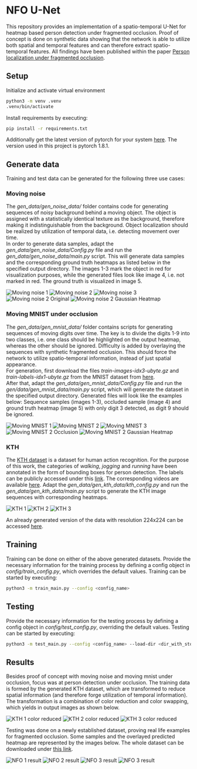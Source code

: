 # NFO U-Net
This repository provides an implementation of a spatio-temporal U-Net for heatmap based person detection under
fragmented occlusion. Proof of concept is done on synthetic data showing that the network is able to utilize both 
spatial and temporal features and can therefore extract spatio-temporal features. All findings have been published 
within the paper [Person localization under fragmented occlusion](). 

## Setup
Initialize and activate virtual environment
```bash
python3 -m venv .venv
.venv/bin/activate
```
Install requirements by executing:
```bash
pip install -r requirements.txt
```
Additionally get the latest version of pytorch for your system [here](https://pytorch.org/). The version used in this
project is pytorch 1.8.1.

## Generate data
Training and test data can be generated for the following three use cases:

### Moving noise
The *gen_data/gen_noise_data/* folder contains code for generating sequences of noisy background behind a moving object.
The object is assigned with a statistically identical texture as the background, therefore making it indistinguishable
from the background. Object localization should be realized by utilization of temporal data, i.e. detecting movement 
over time.\
In order to generate data samples, adapt the *gen_data/gen_noise_data/Config.py* file and run the 
*gen_data/gen_noise_data/main.py* script. This will generate data samples and the corresponding ground truth heatmaps as
listed below in the specified output directory. The images 1-3 mark the object in red for visualization purposes,
while the generated files look like image 4, i.e. not marked in red. The ground truth is visualized in image 5.

![Moving noise 1](images/moving_noise/1_marked.jpg)
![Moving noise 2](images/moving_noise/2_marked.jpg)
![Moving noise 3](images/moving_noise/3_marked.jpg)
![Moving noise 2 Original](images/moving_noise/2_original.jpg)
![Moving noise 2 Gaussian Heatmap](images/moving_noise/2_gauss.jpg)

### Moving MNIST under occlusion
The *gen_data/gen_mnist_data/* folder contains scripts for generating sequences of moving digits over time. The key is 
to divide the digits 1-9 into two classes, i.e. one class should be highlighted on the output heatmap, whereas the other
should be ignored. Difficulty is added by overlaying the sequences with synthetic fragmented occlusion. This should
force the network to utilize spatio-temporal information, instead of just spatial appearance. \
For generation, first download the files *train-images-idx3-ubyte.gz* and *train-labels-idx1-ubyte.gz* from the MNIST 
dataset from [here](http://yann.lecun.com/exdb/mnist/). \
After that, adapt the *gen_data/gen_mnist_data/Config.py* file and run the *gen/data/gen_mnist_data/main.py* script, 
which will generate the dataset in the specified output directory. Generated files will look like the examples below:
Sequence samples (images 1-3), occluded sample (image 4) and ground truth heatmap (image 5) with only digit 3 detected, 
as digit 9 should be ignored.

![Moving MNIST 1](images/moving_mnist/1.jpg)
![Moving MNIST 2](images/moving_mnist/2.jpg)
![Moving MNIST 3](images/moving_mnist/3.jpg)
![Moving MNIST 2 Occlusion](images/moving_mnist/2_occ.jpg)
![Moving MNIST 2 Gaussian Heatmap](images/moving_mnist/2_gauss.jpg)

### KTH
The [KTH dataset](https://www.csc.kth.se/cvap/actions/) is a dataset for human action recognition. For the purpose of 
this work, the categories of *walking*, *jogging* and *running* have been annotated in the form of bounding boxes for 
person detection. The labels can be publicly accessed under this [link](https://drive.google.com/file/d/1RUm74rwEUHvW1bvAMHdgJ34MQr4AsunR/view?usp=sharing).
The corresponding videos are available [here](https://www.csc.kth.se/cvap/actions/). Adapt the 
*gen_data/gen_kth_data/kth_config.py* and run the *gen_data/gen_kth_data/main.py* script to generate the KTH image
sequences with corresponding heatmaps.

![KTH 1](images/kth/kth_1.jpg)
![KTH 2](images/kth/kth_2.jpg)
![KTH 3](images/kth/kth_3.jpg)

An already generated version of the data with resolution 224x224 can be accessed
[here](https://drive.google.com/file/d/1srEMclpnL8nQYVutoWVX7Hp6kOzY2IBm/view?usp=sharing).

## Training
Training can be done on either of the above generated datasets. Provide the necessary information for the training
process by defining a config object in *config/train_config.py*, which overrides the default values.
Training can be started by executing:
```bash
python3 -m train_main.py --config <config_name>
```

## Testing
Provide the necessary information for the testing process by defining a config object in *config/test_config.py*,
overriding the default values.
Testing can be started by executing:
```bash
python3 -m test_main.py --config <config_name> --load-dir <dir_with_stored_model>
```
## Results
Besides proof of concept with moving noise and moving mnist under occlusion, focus was at person detection under 
occlusion. The training data is formed by the generated KTH dataset, which are transformed to reduce spatial information
(and therefore forge utilization of temporal information). The transformation is a combination of color reduction and 
color swapping, which yields in output images as shown below.

![KTH 1 color reduced](images/kth/kth_1_cr.jpg)
![KTH 2 color reduced](images/kth/kth_2_cr.jpg)
![KTH 3 color reduced](images/kth/kth_3_cr.jpg)

Testing was done on a newly established dataset, proving real life examples for fragmented occlusion. Some samples and 
the overlayed predicted heatmap are represented by the images below. The whole dataset can be downloaded under [this link](https://owncloud.tuwien.ac.at/index.php/s/V0GYNW6H7PtHhHS/download).
 
![NFO 1 result](images/nfo/nfo_1.jpg)
![NFO 2 result](images/nfo/nfo_2.jpg)
![NFO 3 result](images/nfo/nfo_3.jpg)
![NFO 3 result](images/nfo/nfo_4.jpg)

